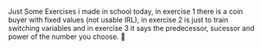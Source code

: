 Just Some Exercises i made in school today, in exercise 1 there is a coin buyer with fixed values (not usable IRL), in exercise 2 is just to train switching variables and in exercise 3 it says the predecessor, sucessor and power of the number you choose. 📖
